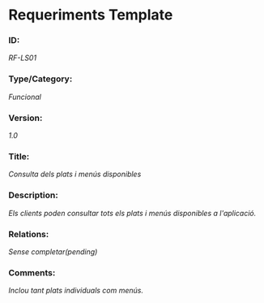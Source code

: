 # Requeriments Template

### ID: 
_RF-LS01_

### Type/Category:
_Funcional_

### Version:
_1.0_

### Title: 
_Consulta dels plats i menús disponibles_

### Description: 
_Els clients poden consultar tots els plats i menús disponibles a l'aplicació._

### Relations: 
_Sense completar(pending)_

### Comments: 
_Inclou tant plats individuals com menús._


